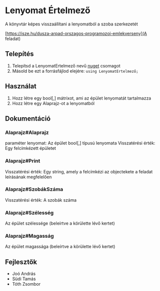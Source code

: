 # Lenyomat Értelmező

A könyvtár képes visszaállítani a lenyomatból a szoba szerkezetét

[https://isze.hu/dusza-arpad-orszagos-programozoi-emlekverseny](A feladat)

## Telepítés

1. Telepítsd a LenyomatErtelmező nevű [nuget](https://docs.microsoft.com/en-us/nuget/quickstart/install-and-use-a-package-in-visual-studio) csomagot
2. Másold be ezt a forrásfájlod elejére: ```using LenyomatErtelmező;```

## Használat

1. Hozz létre egy bool[,] mátrixot, ami az épület lenyomatát tartalmazza
2. Hozz létre egy Alaprajz-ot a lenyomatból

## Dokumentáció

### Alaprajz#Alaprajz

paraméter lenyomat: Az épület bool[,] típusú lenyomata
Visszatérési érték: Egy felcímkézett épületet

### Alaprajz#Print

Visszatérési érték: Egy string, amely a felcímkézi az objectekete a feladat leírásának megfelelően

### Alaprajz#SzobákSzáma

Visszatérési érték: A szobák száma

### Alaprajz#Szélesség

Az épület szélessége (beleírtve a körülette lévő kertet)

### Alaprajz#Magasság

Az épület magassága (beleírtve a körülette lévő kertet)

## Fejlesztők

- Joó András
- Südi Tamás
- Tóth Zsombor
